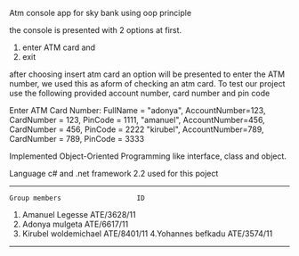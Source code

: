 Atm console app for sky bank using oop principle

the console is presented with 2 options at first.

1. enter ATM card and
2. exit

after choosing insert atm card an option will be presented to enter the ATM number, we used this as aform of checking an atm card. To test our project use the following provided account number, card number and pin code

Enter ATM Card Number: FullName = "adonya", AccountNumber=123, CardNumber = 123, PinCode = 1111,
                                 "amanuel", AccountNumber=456, CardNumber = 456, PinCode = 2222
                                 "kirubel", AccountNumber=789, CardNumber = 789, PinCode = 3333
                                 
Implemented Object-Oriented Programming like interface, class and object.

Language c# and .net framework 2.2 used for this poject

*****************************************
    Group members                   ID
1. Amanuel Legesse             ATE/3628/11
2. Adonya mulgeta              ATE/6617/11
3. Kirubel woldemichael        ATE/8401/11
4.Yohannes befkadu             ATE/3574/11
******************************************
